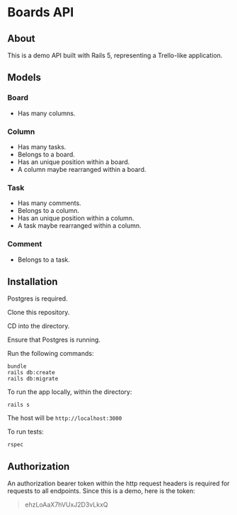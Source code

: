 # Boards API

## About

This is a demo API built with Rails 5, representing a Trello-like application.

## Models

### Board 

- Has many columns.

### Column 

- Has many tasks. 
- Belongs to a board. 
- Has an unique position within a board. 
- A column maybe rearranged within a board.

### Task 

- Has many comments. 
- Belongs to a column.
- Has an unique position within a column. 
- A task maybe rearranged within a column.

### Comment 

- Belongs to a task.

## Installation

Postgres is required.

Clone this repository.

CD into the directory.

Ensure that Postgres is running.

Run the following commands:

```
bundle
rails db:create
rails db:migrate
```

To run the app locally, within the directory:

`rails s`

The host will be `http://localhost:3000`

To run tests:

`rspec`

## Authorization

An authorization bearer token within the http request headers is required for requests to all endpoints. Since this is a demo, here is the token:

> ehzLoAaX7hVUxJ2D3vLkxQ